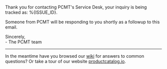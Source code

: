 Thank you for contacting PCMT's Service Desk, your inquiry is being tracked 
as: %{ISSUE_ID}.

Someone from PCMT will be responding to you shortly as a followup to this email.

Sincerely,   
\- The PCMT team

---

In the meantime have you browsed our [wiki][wiki] for answers to common 
questions?  Or take a tour of our website [productcatalog.io][website].

[wiki]: https://gitlab.com/pcmt/pcmt/-/wikis/home
[website]: https://www.productcatalog.io